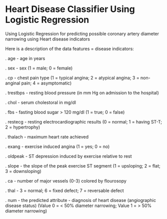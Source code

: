 # Heart Disease Classifier Using Logistic Regression

Using Logistic Regression for predicting possible coronary artery diameter narrowing using Heart disease indicators

Here is a description of the data features = disease indicators:

  . age - age in years
  
  . sex - sex (1 = male; 0 = female)
  
  . cp - chest pain type (1 = typical angina; 2 = atypical angina; 3 = non-anginal pain; 4 = asymptomatic)
  
  . trestbps - resting blood pressure (in mm Hg on admission to the hospital)
  
  . chol - serum cholestoral in mg/dl
  
  . fbs - fasting blood sugar > 120 mg/dl (1 = true; 0 = false)
  
  . restecg - resting electrocardiographic results (0 = normal; 1 = having ST-T; 2 = hypertrophy)
  
  . thalach - maximum heart rate achieved
  
  . exang - exercise induced angina (1 = yes; 0 = no)
  
  . oldpeak - ST depression induced by exercise relative to rest
  
  . slope - the slope of the peak exercise ST segment (1 = upsloping; 2 = flat; 3 = downsloping)
  
  . ca - number of major vessels (0-3) colored by flourosopy
  
  . thal - 3 = normal; 6 = fixed defect; 7 = reversable defect
  
  . num - the predicted attribute - diagnosis of heart disease (angiographic disease status) (Value 0 = < 50% diameter narrowing; Value 1 = > 50% diameter narrowing)
